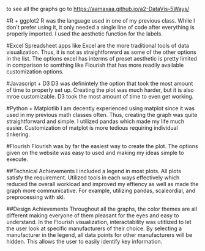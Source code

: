 to see all the graphs go to https://aamaxaa.github.io/a2-DataVis-5Ways/

#R + ggplot2
R was the language used in one of my previous class. While I don't prefer using it, it only needed a single line of code after everything is properly imported. I used the aesthetic function for the labels. 

#Excel
Spreadsheet apps like Excel are the more traditional tools of data visualization. Thus, it is not as straightforward as some of the other options in the list. The options excel has interms of preset aesthetic is pretty limited in comparison to somthing like Flourish that has more readily available customization options. 

#Javascript + D3
D3 was definintely the option that took the most amount of time to properly set up. Creating the plot was much harder, but it is also mroe customizable. D3 took the most amount of time to even get working. 

#Python + Matplotlib
I am decently experienced using matplot since it was used in my previous math classes often. Thus, creating the graph was quite straightforward and simple. I
utilized pandas which made my life much easier. Customization of matplot is more tedious requiring individual tinkering. 

#Flourish
Flourish was by far the easiest way to create the plot. The options given on the website was easy to used and making my ideas simple to execute. 

##Technical Achievements
I included a legend in most plots. All plots satisfy the requirement. Utilized tools in each ways effectively which reduced the overall workload and improved my effiency as well as made the graph more communicative. For example, utilizing pandas, scaleordial, and preprocessing with skl. 

##Design Achievements
Throughout all the graphs, the color themes are all different making everyone of them pleasant for the eyes and easy to understand. 
In the Flourish visualization, interactability was utitlized to let the user look at specific manufacturers of their choice. By selecting a manufacturer in the legend, all data points for other manufacturers will be hidden. This allows the user to easily identify key information.
